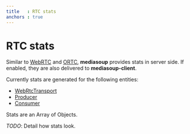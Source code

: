 ```yaml
---
title   : RTC stats
anchors : true
---
```



# RTC stats

Similar to [WebRTC](https://w3c.github.io/webrtc-stats/) and [ORTC](https://draft.ortc.org/#rtcstats-dictionary), **mediasoup** provides stats in server side. If enabled, they are also delivered to **mediasoup-client**.

Currently stats are generated for the following entities:

* [WebRtcTransport](/documentation/mediasoup/api/#WebRtcTransport)
* [Producer](/documentation/mediasoup/api/#Producer)
* [Consumer](/documentation/mediasoup/api/#Consumer)

Stats are an Array of Objects.

*TODO*: Detail how stats look.
